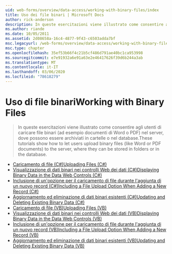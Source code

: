 ```yaml
---
uid: web-forms/overview/data-access/working-with-binary-files/index
title: Uso dei file binari | Microsoft Docs
author: rick-anderson
description: In queste esercitazioni viene illustrato come consentire agli utenti di caricare file binari (ad esempio documenti di Word o PDF) nel server, dove possono essere archiviati in cartelle o nel database.
ms.author: riande
ms.date: 10/05/2011
ms.assetid: 2d08658a-16c4-4877-9f43-c6503adda7bf
msc.legacyurl: /web-forms/overview/data-access/working-with-binary-files
msc.type: chapter
ms.openlocfilehash: 35ef53b66f4c21b5cf486d791ae40bc1ca953998
ms.sourcegitcommit: e7e91932a6e91a63e2e46417626f39d6b244a3ab
ms.translationtype: MT
ms.contentlocale: it-IT
ms.lasthandoff: 03/06/2020
ms.locfileid: "78618279"
---
```

# <a name="working-with-binary-files"></a><span data-ttu-id="173b0-103">Uso di file binari</span><span class="sxs-lookup"><span data-stu-id="173b0-103">Working with Binary Files</span></span>

> <span data-ttu-id="173b0-104">In queste esercitazioni viene illustrato come consentire agli utenti di caricare file binari (ad esempio documenti di Word o PDF) nel server, dove possono essere archiviati in cartelle o nel database.</span><span class="sxs-lookup"><span data-stu-id="173b0-104">These tutorials show how to let users upload binary files (like Word or PDF documents) to the server, where they can be stored in folders or in the database.</span></span>

- [<span data-ttu-id="173b0-105">Caricamento di file (C#)</span><span class="sxs-lookup"><span data-stu-id="173b0-105">Uploading Files (C#)</span></span>](uploading-files-cs.md)
- [<span data-ttu-id="173b0-106">Visualizzazione di dati binari nei controlli Web dei dati (C#)</span><span class="sxs-lookup"><span data-stu-id="173b0-106">Displaying Binary Data in the Data Web Controls (C#)</span></span>](displaying-binary-data-in-the-data-web-controls-cs.md)
- [<span data-ttu-id="173b0-107">Inclusione di un'opzione per il caricamento di file durante l'aggiunta di un nuovo record (C#)</span><span class="sxs-lookup"><span data-stu-id="173b0-107">Including a File Upload Option When Adding a New Record (C#)</span></span>](including-a-file-upload-option-when-adding-a-new-record-cs.md)
- [<span data-ttu-id="173b0-108">Aggiornamento ed eliminazione di dati binari esistenti (C#)</span><span class="sxs-lookup"><span data-stu-id="173b0-108">Updating and Deleting Existing Binary Data (C#)</span></span>](updating-and-deleting-existing-binary-data-cs.md)
- [<span data-ttu-id="173b0-109">Caricamento di file (VB)</span><span class="sxs-lookup"><span data-stu-id="173b0-109">Uploading Files (VB)</span></span>](uploading-files-vb.md)
- [<span data-ttu-id="173b0-110">Visualizzazione di dati binari nei controlli Web dei dati (VB)</span><span class="sxs-lookup"><span data-stu-id="173b0-110">Displaying Binary Data in the Data Web Controls (VB)</span></span>](displaying-binary-data-in-the-data-web-controls-vb.md)
- [<span data-ttu-id="173b0-111">Inclusione di un'opzione per il caricamento di file durante l'aggiunta di un nuovo record (VB)</span><span class="sxs-lookup"><span data-stu-id="173b0-111">Including a File Upload Option When Adding a New Record (VB)</span></span>](including-a-file-upload-option-when-adding-a-new-record-vb.md)
- [<span data-ttu-id="173b0-112">Aggiornamento ed eliminazione di dati binari esistenti (VB)</span><span class="sxs-lookup"><span data-stu-id="173b0-112">Updating and Deleting Existing Binary Data (VB)</span></span>](updating-and-deleting-existing-binary-data-vb.md)
